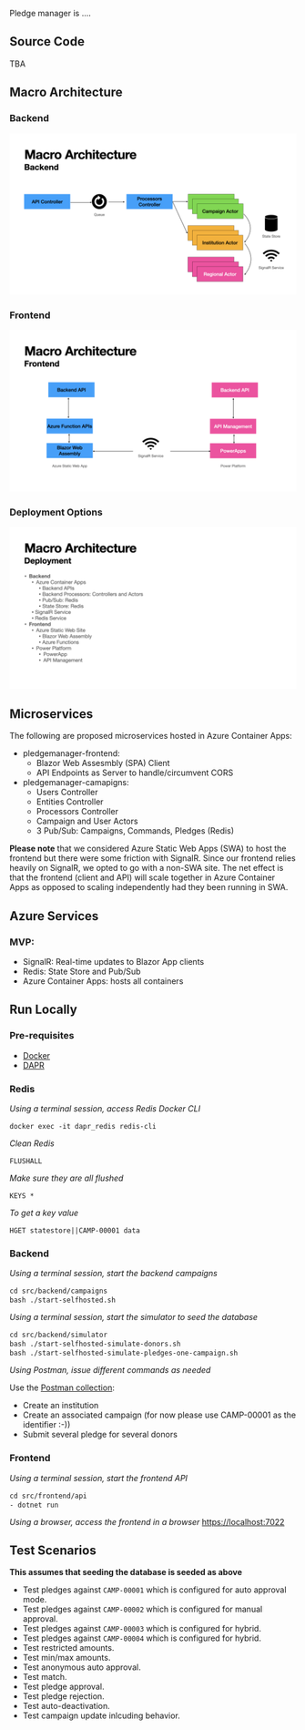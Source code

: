 Pledge manager is ....

## Source Code

TBA

## Macro Architecture

### Backend

![Backend Architecture](./media/pledge-manager-arch-slides.002.png)

### Frontend

![Frontend Architecture](./media/pledge-manager-arch-slides.003.png)

### Deployment Options

![Deployment Options](./media/pledge-manager-arch-slides.004.png)

## Microservices

The following are proposed microservices hosted in Azure Container Apps:
- pledgemanager-frontend:
    - Blazor Web Assesmbly (SPA) Client
    - API Endpoints as Server to handle/circumvent CORS
- pledgemanager-camapigns:
    - Users Controller
    - Entities Controller
    - Processors Controller
    - Campaign and User Actors 
    - 3 Pub/Sub: Campaigns, Commands, Pledges (Redis)

**Please note** that we considered Azure Static Web Apps (SWA) to host the frontend but there were some friction with SignalR. Since our frontend relies heavily on SignalR, we opted to go with a non-SWA site. The net effect is that the frontend (client and API) will scale together in Azure Container Apps as opposed to scaling independently had they been running in SWA.

## Azure Services

### MVP:

- SignalR: Real-time updates to Blazor App clients
- Redis: State Store and Pub/Sub
- Azure Container Apps: hosts all containers

## Run Locally

### Pre-requisites

- [Docker](https://docs.docker.com/get-docker/)
- [DAPR](https://docs.dapr.io/getting-started/)

### Redis

*Using a terminal session, access Redis Docker CLI*

```
docker exec -it dapr_redis redis-cli
```

*Clean Redis* 

```
FLUSHALL
```

*Make sure they are all flushed*

```
KEYS *
```

*To get a key value*

```
HGET statestore||CAMP-00001 data
```

### Backend

*Using a terminal session, start the backend campaigns*

```
cd src/backend/campaigns
bash ./start-selfhosted.sh
```

*Using a terminal session, start the simulator to seed the database*

```
cd src/backend/simulator
bash ./start-selfhosted-simulate-donors.sh
bash ./start-selfhosted-simulate-pledges-one-campaign.sh
```

*Using Postman, issue different commands as needed*

Use the [Postman collection](./src/backend/postman/pledge-manager-collection.json):
- Create an institution
- Create an associated campaign (for now please use CAMP-00001 as the identifier :-))
- Submit several pledge for several donors 

### Frontend

*Using a terminal session, start the frontend API*

```
cd src/frontend/api
- dotnet run
```

*Using a browser, access the frontend in a browser*
[https://localhost:7022](https://localhost:7022)

## Test Scenarios

**This assumes that seeding the database is seeded as above**

- Test pledges against `CAMP-00001` which is configured for auto approval mode.
- Test pledges against `CAMP-00002` which is configured for manual approval.
- Test pledges against `CAMP-00003` which is configured for hybrid.
- Test pledges against `CAMP-00004` which is configured for hybrid.
- Test restricted amounts.
- Test min/max amounts.
- Test anonymous auto approval.
- Test match.
- Test pledge approval.
- Test pledge rejection.
- Test auto-deactivation.
- Test campaign update inlcuding behavior.


